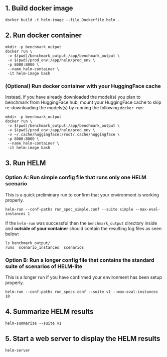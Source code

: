## 1. Build docker image
```
docker build -t helm-image --file Dockerfile.helm .
```
## 2. Run docker container
```
mkdir -p benchmark_output
docker run \
 -v $(pwd)/benchmark_output:/app/benchmark_output \
 -v $(pwd)/prod_env:/app/helm/prod_env \
 -p 8000:8000 \
 --name helm-container \
 -it helm-image bash
```
### (Optional) Run docker container with your HuggingFace cache
Instead, if you have already downloaded the model(s) you plan to benchmark from HuggingFace hub, mount your HuggingFace cache to skip re-downloading the models(s) by running the following `docker run`:
```
mkdir -p benchmark_output
docker run \
 -v $(pwd)/benchmark_output:/app/benchmark_output \
 -v $(pwd)/prod_env:/app/helm/prod_env \
 -v ~/.cache/huggingface:/root/.cache/huggingface \
 -p 8000:8000 \
 --name helm-container \
 -it helm-image bash
```
## 3. Run HELM
### Option A: Run simple config file that runs only one HELM scenario
This is a quick preliminary run to confirm that your environment is working properly.
```
helm-run --conf-paths run_spec_simple.conf --suite simple --max-eval-instances 1
```
If the `helm-run` was successful then the `benchmark_output` directory inside and **outside of your container** should contain the resulting log files as seen below:
```
ls benchmark_output/
runs  scenario_instances  scenarios
```
### Option B: Run a longer config file that contains the standard suite of scenarios of HELM-lite
This is a longer run if you have confirmed your environment has been setup properly.
```
helm-run --conf-paths run_specs.conf --suite v1 --max-eval-instances 10
```
## 4. Summarize HELM results
```
helm-summarize --suite v1
```
## 5. Start a web server to display the HELM results
```
helm-server
```